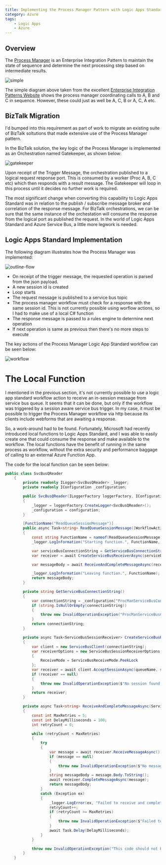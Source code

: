 ```yaml
---
title: Implementing the Process Manager Pattern with Logic Apps Standard
category: Azure
tags:
    - Logic Apps
    - Azure
---
```


## Overview
The [Process Manager](https://www.enterpriseintegrationpatterns.com/patterns/messaging/ProcessManager.html) is an Enterprise Integration Pattern to maintain the state of sequence and determine the next processing step based on intermediate results.

![simple](/images/la-process-manager/simple.gif)

The simple diagram above taken from the excellent [Enterprise Integration Patterns Website](https://www.enterpriseintegrationpatterns.com/) shows the process manager coordinating calls to A, B and C in sequence. However, these could just as well be A, C, B or A, C, A etc.

## BizTalk Migration
I'd bumped into this requirement as part of work to migrate an existing suite of BizTalk soltutions that made extensive use of the Process Manager pattern.

In the BizTalk solution, the key logic of the Process Manager is implemented as an Orchestration named Gatekeeper, as shown below:

![gatekeeper](/images/la-process-manager/gatekeeper.png)

Upon receipt of the Trigger Message, the orchestration published to a logical request response port. This is consumed by a worker (Proc A, B, C etc) which then responds with a result message. The Gatekeeper will loop in this process until it decides no further work is required.

The most significant change when converting this capability to Logic Apps Standard was in relation to the publish / subscribe message broker and correlation of the response message. For BizTalk orchestrations, we can be sure that the same instance of the orchestation will consume the response from the logical port as published the request. In the world of Logic Apps Standard and Azure Service Bus, a little more legwork is needed.

## Logic Apps Standard Implementation
The following diagram illustrates how the Process Manager was implemented:

![outline-flow](/images/la-process-manager/outline-flow.png)

+ On receipt of the trigger message, the requested operation is parsed from the json payload.
+ A new session id is created
+ Loop starts
+ The request message is published to a service bus topic
+ The process manager workflow must check for a response with the same session id. This is not currently possible using worflow actions, so I had to make use of a local C# function
+ The response message is passed to a rules engine to determine next operation
+ If next operation is same as previous then there's no more steps to execute

The key actions of the Process Manager Logic App Standard workflow can be seen below:

![workflow](/images/la-process-manager/procman-la.png)

# The Local Function
I mentioned in the previous section, it's not currently possible to use a logic app standard workflow action to receive an in-session message from service bus queue. It seems that it can be done, but only if the workflow was triggered by a session aware service bus trigger. In my case, it must be possible to trigger the Process Manager workflow via http because its clients include webforms that are awaiting a response.

So, a work-around had to be found. Fortunately, Microsoft had recently introduced local functions to Logic Apps Standard, and I was able to easily create one that could consume the response and make available to the workflow. The local functions have the benefit of running in the same process as workflow, without the extra security and performance baggage of calling to an external Azure Function App.

The code for the local function can be seen below:

```cs
public class SvcBusQReader
    {
        private readonly ILogger<SvcBusQReader> _logger;
        private readonly IConfiguration _configuration;

        public SvcBusQReader(ILoggerFactory loggerFactory, IConfiguration configuration)
        {
            _logger = loggerFactory.CreateLogger<SvcBusQReader>();
            _configuration = configuration;
        }

        [FunctionName("ReadQueueSessionMessage")]
        public async Task<string> ReadQueueSessionMessage([WorkflowActionTrigger] string queueName, string sessionId)
        {
            const string FunctionName = nameof(ReadQueueSessionMessage);
            _logger.LogInformation("Starting function.", FunctionName, queueName, sessionId);

            var serviceBusConnectionString = GetServiceBusConnectionString();
            var receiver = await CreateServiceBusReceiverAsync(serviceBusConnectionString, queueName, sessionId);

            var messageBody = await ReceiveAndCompleteMessageAsync(receiver, sessionId);

            _logger.LogInformation("Leaving function.", FunctionName);
            return messageBody;
        }

        private string GetServiceBusConnectionString()
        {
            var connectionString = _configuration["ProcManServiceBusConnectionString"];
            if (string.IsNullOrEmpty(connectionString))
            {
                throw new InvalidOperationException("ProcManServiceBusConnectionString is not configured.");
            }
            return connectionString;
        }

        private async Task<ServiceBusSessionReceiver> CreateServiceBusReceiverAsync(string connectionString, string queueName, string sessionId)
        {
            var client = new ServiceBusClient(connectionString);
            var receiverOptions = new ServiceBusSessionReceiverOptions
            {
                ReceiveMode = ServiceBusReceiveMode.PeekLock
            };
            var receiver = await client.AcceptSessionAsync(queueName, sessionId, receiverOptions);
            if (receiver == null)
            {
                throw new InvalidOperationException($"No session found with ID: {sessionId}");
            }
            return receiver;
        }

        private async Task<string> ReceiveAndCompleteMessageAsync(ServiceBusSessionReceiver receiver, string sessionId)
        {
            const int MaxRetries = 5;
            const int DelayMilliseconds = 100;
            int retryCount = 0;

            while (retryCount < MaxRetries)
            {
                try
                {
                    var message = await receiver.ReceiveMessageAsync();
                    if (message == null)
                    {
                        throw new InvalidOperationException($"No message found in session with ID: {sessionId}");
                    }
                    string messageBody = message.Body.ToString();
                    await receiver.CompleteMessageAsync(message);
                    return messageBody;
                }
                catch (Exception ex)
                {
                    _logger.LogError(ex, "Failed to receive and complete message. Attempt {RetryCount} of {MaxRetries}", retryCount + 1, MaxRetries);
                    retryCount++;
                    if (retryCount >= MaxRetries)
                    {
                        throw new InvalidOperationException($"Failed to receive and complete message after {MaxRetries} attempts.", ex);
                    }
                    await Task.Delay(DelayMilliseconds);
                }
            }

            throw new InvalidOperationException("This code should not be reached.");
        }
    }
```